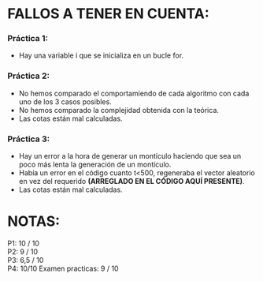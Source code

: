 # **FALLOS A TENER EN CUENTA:**
### Práctica 1:
- Hay una variable i que se inicializa en un bucle for.
### Práctica 2:
- No hemos comparado el comportamiendo de cada algoritmo con cada uno de los 3 casos posibles.
- No hemos comparado la complejidad obtenida con la teórica.
- Las cotas están mal calculadas.
### Práctica 3:
- Hay un error a la hora de generar un montículo haciendo que sea un poco más lenta la generación de un montículo.
- Había un error en el código cuanto t<500, regeneraba el vector aleatorio en vez del requerido **(ARREGLADO EN EL CÓDIGO AQUÍ PRESENTE)**.
- Las cotas están mal calculadas.

# **NOTAS:**
P1: 10 / 10  
P2: 9 / 10  
P3: 6,5 / 10  
P4: 10/10
Examen practicas: 9 / 10
